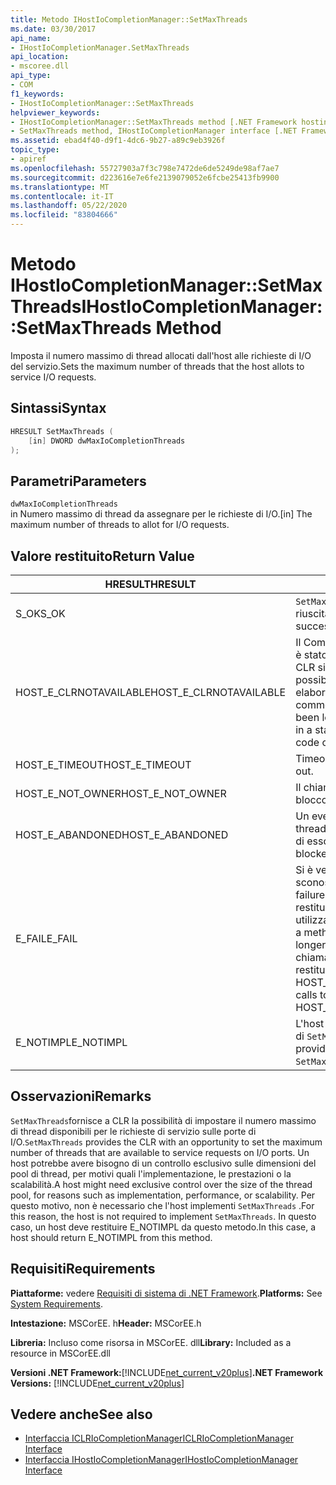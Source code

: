 ```yaml
---
title: Metodo IHostIoCompletionManager::SetMaxThreads
ms.date: 03/30/2017
api_name:
- IHostIoCompletionManager.SetMaxThreads
api_location:
- mscoree.dll
api_type:
- COM
f1_keywords:
- IHostIoCompletionManager::SetMaxThreads
helpviewer_keywords:
- IHostIoCompletionManager::SetMaxThreads method [.NET Framework hosting]
- SetMaxThreads method, IHostIoCompletionManager interface [.NET Framework hosting]
ms.assetid: ebad4f40-d9f1-4dc6-9b27-a89c9eb3926f
topic_type:
- apiref
ms.openlocfilehash: 55727903a7f3c798e7472de6de5249de98af7ae7
ms.sourcegitcommit: d223616e7e6fe2139079052e6fcbe25413fb9900
ms.translationtype: MT
ms.contentlocale: it-IT
ms.lasthandoff: 05/22/2020
ms.locfileid: "83804666"
---
```

# <a name="ihostiocompletionmanagersetmaxthreads-method"></a><span data-ttu-id="ba0f1-102">Metodo IHostIoCompletionManager::SetMaxThreads</span><span class="sxs-lookup"><span data-stu-id="ba0f1-102">IHostIoCompletionManager::SetMaxThreads Method</span></span>
<span data-ttu-id="ba0f1-103">Imposta il numero massimo di thread allocati dall'host alle richieste di I/O del servizio.</span><span class="sxs-lookup"><span data-stu-id="ba0f1-103">Sets the maximum number of threads that the host allots to service I/O requests.</span></span>  
  
## <a name="syntax"></a><span data-ttu-id="ba0f1-104">Sintassi</span><span class="sxs-lookup"><span data-stu-id="ba0f1-104">Syntax</span></span>  
  
```cpp  
HRESULT SetMaxThreads (  
    [in] DWORD dwMaxIoCompletionThreads  
);  
```  
  
## <a name="parameters"></a><span data-ttu-id="ba0f1-105">Parametri</span><span class="sxs-lookup"><span data-stu-id="ba0f1-105">Parameters</span></span>  
 `dwMaxIoCompletionThreads`  
 <span data-ttu-id="ba0f1-106">in Numero massimo di thread da assegnare per le richieste di I/O.</span><span class="sxs-lookup"><span data-stu-id="ba0f1-106">[in] The maximum number of threads to allot for I/O requests.</span></span>  
  
## <a name="return-value"></a><span data-ttu-id="ba0f1-107">Valore restituito</span><span class="sxs-lookup"><span data-stu-id="ba0f1-107">Return Value</span></span>  
  
|<span data-ttu-id="ba0f1-108">HRESULT</span><span class="sxs-lookup"><span data-stu-id="ba0f1-108">HRESULT</span></span>|<span data-ttu-id="ba0f1-109">Descrizione</span><span class="sxs-lookup"><span data-stu-id="ba0f1-109">Description</span></span>|  
|-------------|-----------------|  
|<span data-ttu-id="ba0f1-110">S_OK</span><span class="sxs-lookup"><span data-stu-id="ba0f1-110">S_OK</span></span>|<span data-ttu-id="ba0f1-111">`SetMaxThreads`la restituzione è riuscita.</span><span class="sxs-lookup"><span data-stu-id="ba0f1-111">`SetMaxThreads` returned successfully.</span></span>|  
|<span data-ttu-id="ba0f1-112">HOST_E_CLRNOTAVAILABLE</span><span class="sxs-lookup"><span data-stu-id="ba0f1-112">HOST_E_CLRNOTAVAILABLE</span></span>|<span data-ttu-id="ba0f1-113">Il Common Language Runtime (CLR) non è stato caricato in un processo oppure CLR si trova in uno stato in cui non è possibile eseguire codice gestito o elaborare la chiamata correttamente.</span><span class="sxs-lookup"><span data-stu-id="ba0f1-113">The common language runtime (CLR) has not been loaded into a process, or the CLR is in a state in which it cannot run managed code or process the call successfully.</span></span>|  
|<span data-ttu-id="ba0f1-114">HOST_E_TIMEOUT</span><span class="sxs-lookup"><span data-stu-id="ba0f1-114">HOST_E_TIMEOUT</span></span>|<span data-ttu-id="ba0f1-115">Timeout della chiamata.</span><span class="sxs-lookup"><span data-stu-id="ba0f1-115">The call timed out.</span></span>|  
|<span data-ttu-id="ba0f1-116">HOST_E_NOT_OWNER</span><span class="sxs-lookup"><span data-stu-id="ba0f1-116">HOST_E_NOT_OWNER</span></span>|<span data-ttu-id="ba0f1-117">Il chiamante non è il proprietario del blocco.</span><span class="sxs-lookup"><span data-stu-id="ba0f1-117">The caller does not own the lock.</span></span>|  
|<span data-ttu-id="ba0f1-118">HOST_E_ABANDONED</span><span class="sxs-lookup"><span data-stu-id="ba0f1-118">HOST_E_ABANDONED</span></span>|<span data-ttu-id="ba0f1-119">Un evento è stato annullato mentre un thread bloccato o Fiber era in attesa su di esso.</span><span class="sxs-lookup"><span data-stu-id="ba0f1-119">An event was canceled while a blocked thread or fiber was waiting on it.</span></span>|  
|<span data-ttu-id="ba0f1-120">E_FAIL</span><span class="sxs-lookup"><span data-stu-id="ba0f1-120">E_FAIL</span></span>|<span data-ttu-id="ba0f1-121">Si è verificato un errore irreversibile sconosciuto.</span><span class="sxs-lookup"><span data-stu-id="ba0f1-121">An unknown catastrophic failure occurred.</span></span> <span data-ttu-id="ba0f1-122">Quando un metodo restituisce E_FAIL, CLR non è più utilizzabile all'interno del processo.</span><span class="sxs-lookup"><span data-stu-id="ba0f1-122">When a method returns E_FAIL, the CLR is no longer usable within the process.</span></span> <span data-ttu-id="ba0f1-123">Le chiamate successive ai metodi di hosting restituiscono HOST_E_CLRNOTAVAILABLE.</span><span class="sxs-lookup"><span data-stu-id="ba0f1-123">Subsequent calls to hosting methods return HOST_E_CLRNOTAVAILABLE.</span></span>|  
|<span data-ttu-id="ba0f1-124">E_NOTIMPL</span><span class="sxs-lookup"><span data-stu-id="ba0f1-124">E_NOTIMPL</span></span>|<span data-ttu-id="ba0f1-125">L'host non fornisce un'implementazione di `SetMaxThreads` .</span><span class="sxs-lookup"><span data-stu-id="ba0f1-125">The host does not provide an implementation of `SetMaxThreads`.</span></span>|  
  
## <a name="remarks"></a><span data-ttu-id="ba0f1-126">Osservazioni</span><span class="sxs-lookup"><span data-stu-id="ba0f1-126">Remarks</span></span>  
 <span data-ttu-id="ba0f1-127">`SetMaxThreads`fornisce a CLR la possibilità di impostare il numero massimo di thread disponibili per le richieste di servizio sulle porte di I/O.</span><span class="sxs-lookup"><span data-stu-id="ba0f1-127">`SetMaxThreads` provides the CLR with an opportunity to set the maximum number of threads that are available to service requests on I/O ports.</span></span> <span data-ttu-id="ba0f1-128">Un host potrebbe avere bisogno di un controllo esclusivo sulle dimensioni del pool di thread, per motivi quali l'implementazione, le prestazioni o la scalabilità.</span><span class="sxs-lookup"><span data-stu-id="ba0f1-128">A host might need exclusive control over the size of the thread pool, for reasons such as implementation, performance, or scalability.</span></span> <span data-ttu-id="ba0f1-129">Per questo motivo, non è necessario che l'host implementi `SetMaxThreads` .</span><span class="sxs-lookup"><span data-stu-id="ba0f1-129">For this reason, the host is not required to implement `SetMaxThreads`.</span></span> <span data-ttu-id="ba0f1-130">In questo caso, un host deve restituire E_NOTIMPL da questo metodo.</span><span class="sxs-lookup"><span data-stu-id="ba0f1-130">In this case, a host should return E_NOTIMPL from this method.</span></span>  
  
## <a name="requirements"></a><span data-ttu-id="ba0f1-131">Requisiti</span><span class="sxs-lookup"><span data-stu-id="ba0f1-131">Requirements</span></span>  
 <span data-ttu-id="ba0f1-132">**Piattaforme:** vedere [Requisiti di sistema di .NET Framework](../../get-started/system-requirements.md).</span><span class="sxs-lookup"><span data-stu-id="ba0f1-132">**Platforms:** See [System Requirements](../../get-started/system-requirements.md).</span></span>  
  
 <span data-ttu-id="ba0f1-133">**Intestazione:** MSCorEE. h</span><span class="sxs-lookup"><span data-stu-id="ba0f1-133">**Header:** MSCorEE.h</span></span>  
  
 <span data-ttu-id="ba0f1-134">**Libreria:** Incluso come risorsa in MSCorEE. dll</span><span class="sxs-lookup"><span data-stu-id="ba0f1-134">**Library:** Included as a resource in MSCorEE.dll</span></span>  
  
 <span data-ttu-id="ba0f1-135">**Versioni .NET Framework:**[!INCLUDE[net_current_v20plus](../../../../includes/net-current-v20plus-md.md)]</span><span class="sxs-lookup"><span data-stu-id="ba0f1-135">**.NET Framework Versions:** [!INCLUDE[net_current_v20plus](../../../../includes/net-current-v20plus-md.md)]</span></span>  
  
## <a name="see-also"></a><span data-ttu-id="ba0f1-136">Vedere anche</span><span class="sxs-lookup"><span data-stu-id="ba0f1-136">See also</span></span>

- [<span data-ttu-id="ba0f1-137">Interfaccia ICLRIoCompletionManager</span><span class="sxs-lookup"><span data-stu-id="ba0f1-137">ICLRIoCompletionManager Interface</span></span>](iclriocompletionmanager-interface.md)
- [<span data-ttu-id="ba0f1-138">Interfaccia IHostIoCompletionManager</span><span class="sxs-lookup"><span data-stu-id="ba0f1-138">IHostIoCompletionManager Interface</span></span>](ihostiocompletionmanager-interface.md)
